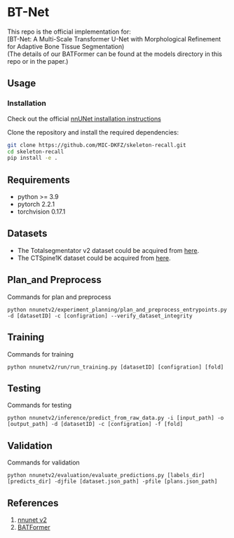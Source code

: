 # BT-Net
This repo is the official implementation for:\
[BT-Net: A Multi-Scale Transformer U-Net with Morphological Refinement for Adaptive Bone Tissue Segmentation)\
(The details of our BATFormer can be found at the models directory in this repo or in the paper.)

## Usage
### Installation

Check out the official [nnUNet installation instructions](https://github.com/MIC-DKFZ/nnUNet/blob/master/documentation/installation_instructions.md)

Clone the repository and install the required dependencies:
```bash
git clone https://github.com/MIC-DKFZ/skeleton-recall.git
cd skeleton-recall
pip install -e .
```


## Requirements
* python >= 3.9
* pytorch 2.2.1
* torchvision 0.17.1

## Datasets
* The Totalsegmentator v2 dataset could be acquired from [here](https://github.com/wasserth/TotalSegmentator).
* The CTSpine1K dataset could be acquired from [here](https://github.com/MIRACLE-Center/CTSpine1K).

## Plan_and Preprocess
Commands for plan and preprocess
``` 
python nnunetv2/experiment_planning/plan_and_preprocess_entrypoints.py -d [datasetID] -c [configration] --verify_dataset_integrity
```
## Training
Commands for training
```
python nnunetv2/run/run_training.py [datasetID] [configration] [fold]
```
## Testing
Commands for testing
``` 
python nnunetv2/inference/predict_from_raw_data.py -i [input_path] -o [output_path] -d [datasetID] -c [configration] -f [fold]
```
## Validation
Commands for validation
``` 
python nnunetv2/evaluation/evaluate_predictions.py [labels_dir] [predicts_dir] -djfile [dataset.json_path] -pfile [plans.json_path]
```


## References
1. [nnunet v2](https://github.com/MIC-DKFZ/nnUNet)
2. [BATFormer](https://github.com/xianlin7/BATFormer)

